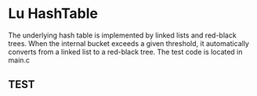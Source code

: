 # Lu HashTable 
The underlying hash table is implemented by linked lists and red-black trees.
When the internal bucket exceeds a given threshold, it automatically converts from a linked list to a red-black tree. The test code is located in main.c

## TEST
